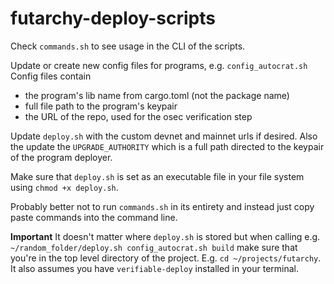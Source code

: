 # futarchy-deploy-scripts

Check `commands.sh` to see usage in the CLI of the scripts.

Update or create new config files for programs, e.g. `config_autocrat.sh`
Config files contain

- the program's lib name from cargo.toml (not the package name)
- full file path to the program's keypair
- the URL of the repo, used for the osec verification step

Update `deploy.sh` with the custom devnet and mainnet urls if desired. Also the update the `UPGRADE_AUTHORITY` which is a full path directed to the keypair of the program deployer.

Make sure that `deploy.sh` is set as an executable file in your file system using `chmod +x deploy.sh`.

Probably better not to run `commands.sh` in its entirety and instead just copy paste commands into the command line.

**Important** It doesn't matter where `deploy.sh` is stored but when calling e.g. `~/random_folder/deploy.sh config_autocrat.sh build` make sure that you're in the top level directory of the project. E.g. `cd ~/projects/futarchy`. It also assumes you have `verifiable-deploy` installed in your terminal.

